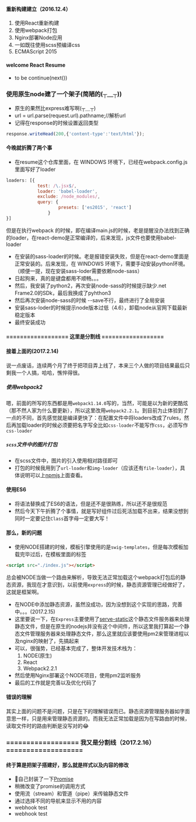 #### 重新构建建立（2016.12.4）
1. 使用React重新构建
2. 使用webpack打包
3. Nginx部署Node应用
4. 一如既往使用scss预编译css
5. ECMAScript 2015

#### welcome React Resume
- to be continue(next())

### 使用原生node建了一个架子(简陋的(┬＿┬))
- 原生的果然比express难写啊(┬＿┬)
- url = url.parse(request.url).pathname;//解析url
- 记得在response的时候设置返回类型
```javascript
response.writeHead(200,{'content-type':'text/html'});
```

#### 今晚就折腾了两个事
- 在resume这个仓库里面，在 WINDOWS 环境下，已经在webpack.config.js里面写好了loader
```javascript
loaders: [{
            test: /\.jsx$/,
            loader: 'babel-loader',
            exclude: /node_modules/,
            query: {
                    presets: ['es2015', 'react']
                }
}]
```
但是在执行webpack 的时候，即在编译main.js的时候，老是提醒没办法找到正确的loader，在react-demo是正常编译的，后来发现，js文件也要使用babel-loader

- 在安装的sass-loader的时候。老是报错安装失败，但是在react-demo里面是正常安装的。后来发现，在 WINDOWS 环境下，需要手动安装python环境。（顺便一提，现在安装sass-loder需要依赖node-sass）
- 日起狗来，真的是键盘都用不顺畅。。。
- 然后，我安装了python2，再次安装node-sass的时候提示缺少.net Frame2.0的SDk，最后我换成了pyhthon3
- 然后再次安装node-sass的时候 --save不行，最终进行了全局安装
- 安装sass-loder的时候提示node版本过低（4.6），卸载node从官网下载最新稳定版本
- 最终安装成功


#### ================== 这里是分割线 ==================

#### 接着上面的(2017.2.14)
说一点废话，连续两个月了终于把项目弄上线了，本来三个人做的项目结果最后只剩我一个人搞，哈哈，憔悴得很。

##### 使用webpack2
嗯，前面的所写的东西都是用`webpack1.14.0`写的，当然，可能是以为新的更酷炫（那不然人家为什么要更新），所以这里改用`webpack2.2.1`。到目前为止体验到了一点的不同，首先感觉就是编译更快了：在配置文件中将loaders改成了rules，然后再加载loader的时候必须要把名字写全比如`css-loader`不能写作`css`，必须写作`css-loader`

##### `scss`文件中的图片打包
* 在scss文件中，图片的引入使用相对路径即可
* 打包的时候我用到了`url-loader`和`img-loader`（应该还有`file-loader`），具体说明可以上[npmjs](http://www.npmjs.com)上面查看。

#### 使用ES6
* 将语法替换成了ES6的语法，但是还不是很熟练，所以还不是很规范
* 然后今天下午折腾了个事情，就是写好组件过后死活加载不出来，结果没想到同时一定要记住`Class`首字母一定要大写！

#### 那么，新的问题
* 使用NODE搭建的时候，模板引擎使用的是`swig-templates`，但是每次模板加载完毕过后，在模板里面的标签
```HTML
<script src="./index.js"></script>
```
总会被NODE当做一个路由来解析，导致无法正常加载这个webpack打包后的静态资源，我现在才意识到，以前使用`express`的时候，静态资源管理已经做好了，这就是框架啊。
* 在NODE中添加静态资源，虽然没成功，因为没想到这个实现的思路，完善中。。。(2017.2.15)
* 这里要说一下，在`Express`主要使用了[serve-static](https://www.npmjs.com/package/serve-static)这个静态文件服务器来处理静态文件，但是在原生的nodejs并没有这个中间件，所以这里我打算起一个静态文件管理服务器来处理静态文件，那么这里就应该要使用pm2来管理进程以及nginx的映射了，先搞起来
* 可以，很强势，已经基本完成了，整体开发技术栈为：
    1. NODE(原生)
    2. React
    3. Webpack2.2.1
* 然后使用Nginx部署这个NODE项目，使用pm2监听服务
* 最后的工作就是完善以及优化代码了

#### 错误的理解
其实上面的问题不是问题，只是在下的理解错误而已。静态资源管理服务器如字面意思一样，只是用来管理静态资源的。而我无法正常加载是因为在写路由的时候，读取文件时的路由判断是没写对的😂

### ================== 我又是分割线（2017.2.16） ===================

#### 终于算是把架子搭建好，那么就是样式以及内容的修改
* 🤣自己封装了一下[Promise](https://github.com/Neras/Resume/blob/master/scripts/promise.js)
* 稍微改变了promise的调用方式
* 使用流（stream）和管道（pipe）来传输静态文件
* 通过选择不同的导航来显示不用的内容
* webhook test
* webhook test
